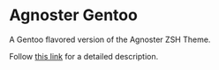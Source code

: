 # Agnoster Gentoo

A Gentoo flavored version of the Agnoster ZSH Theme.

Follow [this link](https://github.com/agnoster/agnoster-zsh-theme) for a detailed description.
